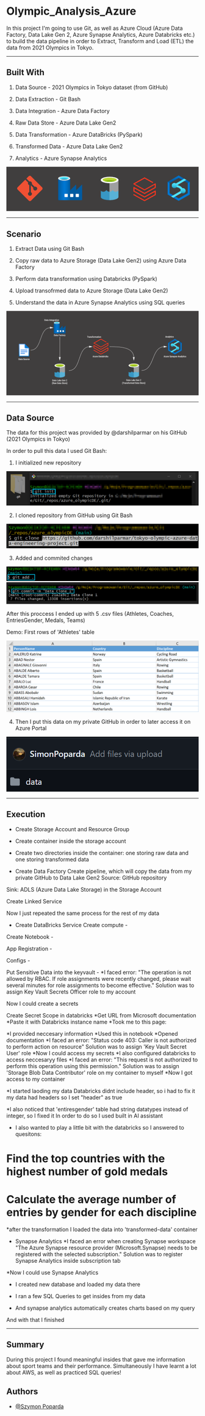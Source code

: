 # Olympic_Analysis_Azure

In this project I'm going to use Git, as well as Azure Cloud (Azure Data Factory, Data Lake Gen 2, Azure Synapse Analytics, Azure Databricks etc.) to build the data pipeline in order to Extract, Transform and Load (ETL) the data from 2021 Olympics in Tokyo.

-----------------------------------------------------------------------------------------

## Built With
1. Data Source - 2021 Olympics in Tokyo dataset (from GitHub)

2. Data Extraction - Git Bash

3. Data Integration - Azure Data Factory

4. Raw Data Store - Azure Data Lake Gen2

5. Data Transformation - Azure DataBricks (PySpark)

6. Transformed Data - Azure Data Lake Gen2

7. Analytics - Azure Synapse Analytics

![](images/icons1withoutpowerbi.png)

-----------------------------------------------------------------------------------------

## Scenario
1. Extract Data using Git Bash
   
2. Copy raw data to Azure Storage (Data Lake Gen2) using Azure Data Factory
   
3. Perform data transformation using Databricks (PySpark)
   
4. Upload transofrmed data to Azure Storage (Data Lake Gen2)
   
5. Understand the data in Azure Synapse Analytics using SQL queries

![](images/dashboard1_nopowerBI.png)

-----------------------------------------------------------------------------------------

## Data Source
The data for this project was provided by @darshilparmar on his GitHub (2021 Olympics in Tokyo)

In order to pull this data I used Git Bash:
1. I initialized new repository

![](images/finalgit1.png)

2. I cloned repository from GitHub using Git Bash

![](images/finalgit2.png)

3. Added and commited changes
   
![](images/finalgit3.png)
![](images/finalgit4.png)

After this proccess I ended up with 5 .csv files (Athletes, Coaches, EntriesGender, Medals, Teams)

Demo: First rows of 'Athletes' table

![](images/athletes_table.png)

4. Then I put this data on my private GitHub in order to later access it on Azure Portal

![](images/finalgit5.png)

-----------------------------------------------------------------------------------------

## Execution
- Create Storage Account and Resource Group

- Create container inside the storage account

- Create two directories inside the container: one storing raw data and one storing transformed data

- Create Data Factory
Create pipeline, which will copy the data from my private GitHub to Data Lake Gen2
Source:
GitHub repository

Sink:
ADLS (Azure Data Lake Storage) in the Storage Account

Create Linked Service

Now I just repeated the same process for the rest of my data

- Create DataBricks Service
Create compute -

Create Notebook - 

App Registration -

Configs - 

Put Sensitive Data into the keyvault - 
*I faced error: "The operation is not allowed by RBAC. If role assignments were recently changed, please wait several minutes for role assignments to become effective." Solution was to assign Key Vault Secrets Officer role to my account

Now I could create a secrets

Create Secret Scope in databricks
*Get URL from Microsoft documentation
*Paste it with Databricks instance name
*Took me to this page:

*I provided neccesary information
*Used this in notebook
*Opened documentation
*I faced an error: "Status code 403: Caller is not authorized to perform action on resource"
Solution was to assign 'Key Vault Secret User' role
*Now I could access my secrets
*I also configured databricks to access neccesaryy files
*I faced an error: "This request is not authorized to perform this operation using this permission."
Solution was to assign 'Storage Blob Data Contributor' role on my container to myself
*Now I got access to my container

*I started laoding my data
Databricks didnt include header, so i had to fix it
my data had headers so I set "header" as true

*I also noticed that 'entiresgender' table had string datatypes instead of integer, so  I fixed it
In order to do so I used built in AI assistant

* I also wanted to play a little bit with the databricks so I answered to quesitons:
# Find the top countries with the highest number of gold medals
# Calculate the average number of entries by gender for each discipline

*after the transformation I loaded the data into 'transformed-data' container

- Synapse Analytics
*I faced an error when creating Synapse workspace
"The Azure Synapse resource provider (Microsoft.Synapse) needs to be registered with the selected subscription."
Solution was to register Synapse Analytics inside subscription tab

*Now I could use Synapse Analytics

* I created new database and loaded my data there
* I ran a few SQL Queries to get insides from my data

* And synapse analytics automatically creates charts based on my query

 And with that I finished

-----------------------------------------------------------------------------------------
## Summary
During this project I found meaningful insides that gave me information about sport teams and their performance. Simultaneously I have learnt a lot about AWS, as well as practiced SQL queries!

## Authors

- [@Szymon Poparda](https://www.linkedin.com/in/szymon-poparda-02b96a248/)






